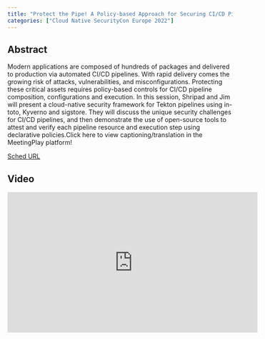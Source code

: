 ```yaml
---
title: "Protect the Pipe! A Policy-based Approach for Securing CI/CD Pipelines - Shripad Nadgowda, IBM Research & Jim Bugwadia, Nirmata"
categories: ["Cloud Native SecurityCon Europe 2022"]
---
```


## Abstract

Modern applications are composed of hundreds of packages and delivered to production via automated CI/CD pipelines. With rapid delivery comes the growing risk of attacks, vulnerabilities, and misconfigurations. Protecting these critical assets requires policy-based controls for CI/CD pipeline composition, configurations and execution. In this session, Shripad and Jim will present a cloud-native security framework for Tekton pipelines using in-toto, Kyverno and sigstore. They will discuss the unique security challenges for CI/CD pipelines, and then demonstrate the use of open-source tools to attest and verify each pipeline resource and execution step using declarative policies.Click here to view captioning/translation in the MeetingPlay platform!

[Sched URL](https://cloudnativesecurityconeu22.sched.com/event/049132ceceb3c5c843858b1bb0ff2ee5)

## Video

<iframe width='560' height='315' src='https://www.youtube.com/embed/zVkumUImIao' frameborder='0' allow='accelerometer; autoplay; encrypted-media; gyroscope; picture-in-picture' allowfullscreen></iframe>
